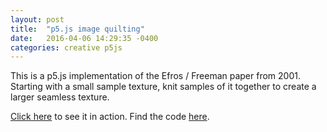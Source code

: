 ```yaml
---
layout: post
title:  "p5.js image quilting"
date:   2016-04-06 14:29:35 -0400
categories: creative p5js
---
```


This is a p5.js implementation of the Efros / Freeman paper from 2001. Starting with a small sample texture, knit samples of it together to create a larger seamless texture.

[Click here][click-here] to see it in action. Find the code [here][code-link].

[click-here]: p5jsTiler/index.html
[code-link]: https://github.com/clayheaton/p5jsTiler